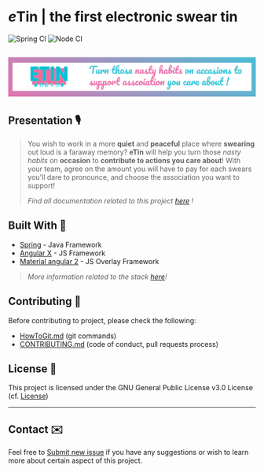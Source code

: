 # *e*Tin | the first electronic swear tin

![Spring CI](https://github.com/louiiuol/swear-tin/workflows/Spring%20CI/badge.svg)
![Node CI](https://github.com/louiiuol/swear-tin/workflows/Node%20CI/badge.svg)

## ![eTin wiki banner](docs/src/img/banner.png)

## Presentation 🎙

> You wish to work in a more **quiet** and **peaceful** place where **swearing** out loud is a faraway memory? **eTin** will help you turn those _nasty habits_ on **occasion** to **contribute to actions you care about**! With your team, agree on the amount you will have to pay for each swears you'll dare to pronounce, and choose the association you want to support!
>
> *Find all documentation related to this project [here](https://louiiuol.github.io/swear-tin/) !*

## Built With 🚀

* [Spring](https://spring.io/) - Java Framework
* [Angular X](https://angular.io/docs) - JS Framework
* [Material angular 2](https://angular.io/docs) - JS Overlay Framework

> *More information related to the stack [here](https://louiiuol.github.io/swear-tin/spec/stack.md/)!*

## Contributing 🙌

Before contributing to project, please check the following:

* [HowToGit.md](https://gist.github.com/louiiuol/2697f8217853689fef9173e4eaad5386#versioning-how-to-git) (git commands)
* [CONTRIBUTING.md](https://gist.github.com/louiiuol/f1ca9436c877c85f39f20e683ed64156) (code of conduct,  pull requests process)

## License 💼

This project is licensed under the GNU General Public License v3.0 License (cf. [License](LICENSE.md))

***

## Contact ✉️

Feel free to [Submit new issue](https://github.com/louiiuol/swear-tin/issues) if you have any suggestions or wish to learn more about certain aspect of this project.
